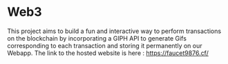 # Web3

This project aims to build a fun and interactive way to perform transactions on the blockchain by incorporating a GIPH API to generate Gifs corresponding to each transaction and 
storing it permanently on our Webapp. The link to the hosted website is here : https://faucet9876.cf/
